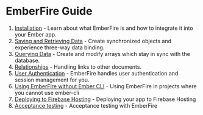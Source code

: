 # EmberFire Guide

1. [Installation](installation.md) - Learn about what EmberFire is and how to integrate it into your Ember app.
1. [Saving and Retrieving Data](saving-and-retrieving-data.md) - Create synchronized objects and experience three-way data binding.
1. [Querying Data](querying-data.md) - Create and modify arrays which stay in sync with the database.
1. [Relationships](relationships.md) - Handling links to other documents.
1. [User Authentication](authentication.md) - EmberFire handles user authentication and session management for you.
1. [Using EmberFire without Ember CLI](without-ember-cli.md) - Using EmberFire in projects where you cannot use ember-cli
1. [Deploying to Firebase Hosting](deploying-to-firebase-hosting.md) - Deploying your app to Firebase Hosting
1. [Acceptance testing](acceptance-testing.md) - Acceptance testing with EmberFire
